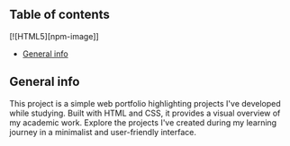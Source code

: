 ## Table of contents
[![HTML5][npm-image]]
* [General info](#general-info)

## General info
This project is a simple web portfolio highlighting projects I've developed while studying. Built with HTML and CSS, it provides a visual overview of my academic work. Explore the projects I've created during my learning journey in a minimalist and user-friendly interface.
	
	
[html-image]: [https://img.shields.io/npm/v/datadog-metrics.svg?style=flat-square](https://img.shields.io/badge/HTML5-E34F26?style=for-the-badge&logo=html5&logoColor=white)https://img.shields.io/badge/HTML5-E34F26?style=for-the-badge&logo=html5&logoColor=white
